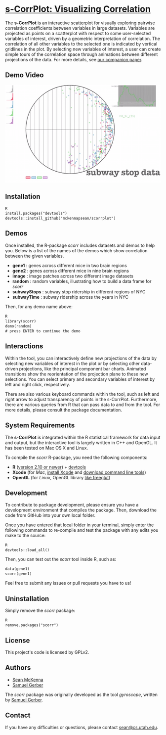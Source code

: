 [**s-CorrPlot**: Visualizing Correlation](http://mckennapsean.github.io/scorrplot)
==================================================================================

The **s-CorrPlot** is an interactive scatterplot for visually exploring pairwise correlation coefficients between variables in large datasets. Variables are projected as points on a scatterplot with respect to some user-selected variables of interest, driven by a geometric interpretation of correlation. The correlation of all other variables to the selected one is indicated by vertical gridlines in the plot. By selecting new variables of interest, a user can create simple tours of the correlation space through animations between different projections of the data. For more details, see [our companion paper](http://mckennapsean.com/projects/s-corrplot/).



Demo Video
----------

[![s-CorrPlot video demo](img/scorrplot.png)](https://www.youtube.com/watch?v=rAFDG2Ut2D0)



Installation
------------

    R
    install.packages("devtools")
    devtools::install_github("mckennapsean/scorrplot")



Demos
-----

Once installed, the R-package *scorr* includes datasets and demos to help you. Below is a list of the names of the demos which show correlation between the given variables.

- **gene1** : genes across different mice in two brain regions
- **gene2** : genes across different mice in nine brain regions
- **image** : image patches across two different image datasets
- **random** : random variables, illustrating how to build a data frame for *scorr*
- **subwayStops** : subway stop ridership in different regions of NYC
- **subwayTime** : subway ridership across the years in NYC

Then, for any demo name above:

    R
    library(scorr)
    demo(random)
    # press ENTER to continue the demo



Interactions
------------

Within the tool, you can interactively define new projections of the data by selecting new variables of interest in the plot or by selecting other data-driven projections, like the principal component bar charts. Animated transitions show the reorientation of the projection plane to these new selections. You can select primary and secondary variables of interest by left and right click, respectively.

There are also various keyboard commands within the tool, such as left and right arrow to adjust transparency of points in the s-CorrPlot. Furthermore, there are various queries from R that can pass data to and from the tool. For more details, please consult the package documentation.



System Requirements
-------------------

The **s-CorrPlot** is integrated within the R statistical framework for data input and output, but the interactive tool is largely written in C++ and OpenGL. It has been tested on Mac OS X and Linux.

To compile the *scorr* R-package, you need the following components:

-  **R** ([version 2.10 or newer](http://www.r-project.org/)) + [devtools](https://github.com/hadley/devtools)
-  **Xcode** (for *Mac*, [install Xcode](https://developer.apple.com/xcode/) and [download command line tools](https://developer.apple.com/support/xcode/))
-  **OpenGL** (for *Linux*, OpenGL library [like freeglut](http://freeglut.sourceforge.net/))



Development
-----------

To contribute to package development, please ensure you have a development environment that compiles the package. Then, download the code from GitHub into your own local folder.

Once you have entered that local folder in your terminal, simply enter the following commands to re-compile and test the package with any edits you make to the source:

    R
    devtools::load_all()

Then, you can test out the *scorr* tool inside R, such as:

    data(gene1)
    scorr(gene1)

Feel free to submit any issues or pull requests you have to us!



Uninstallation
--------------

Simply remove the *scorr* package:

    R
    remove.packages("scorr")



License
-------

This project's code is licensed by GPLv2.



Authors
-------

- [Sean McKenna](http://mckennapsean.com/)
- [Samuel Gerber](http://www.math.duke.edu/~sgerber/)

The *scorr* package was originally developed as the tool *gyroscope*, written by [Samuel Gerber](http://www.math.duke.edu/~sgerber/).



Contact
-------

If you have any difficulties or questions, please contact <sean@cs.utah.edu>.
